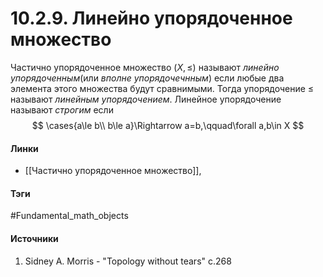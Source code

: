 # 10.2.9. Линейно упорядоченное множество
Частично упорядоченное множество $(X,\le)$ называют *линейно упорядоченным*(или *вполне упорядочечнным*) если любые два элемента этого множества будут сравнимыми. Тогда упорядочение $\le$ называют *линейным упорядочением*. Линейное упорядочение называют *строгим* если
$$
\cases{a\le b\\ b\le a}\Rightarrow a=b,\qquad\forall a,b\in X
$$
#### Линки
 - [[Частично упорядоченное множество]],
#### Тэги
 #Fundamental_math_objects 
#### Источники
1. Sidney A. Morris - "Topology without tears" c.268